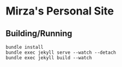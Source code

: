 # Mirza's Personal Site

## Building/Running

```
bundle install
bundle exec jekyll serve --watch --detach
bundle exec jekyll build --watch
```
